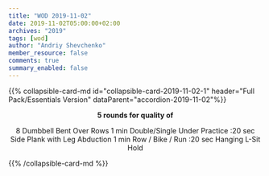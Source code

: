```yaml
---
title: "WOD 2019-11-02"
date: 2019-11-02T05:00:00+02:00
archives: "2019"
tags: [wod]
author: "Andriy Shevchenko"
member_resource: false
comments: true
summary_enabled: false
---
```


<div id="accordion-2019-11-02">
{{% collapsible-card-md id="collapsible-card-2019-11-02-1" header="Full Pack/Essentials Version" dataParent="accordion-2019-11-02"%}}
<center>

**5 rounds for quality of**

8 Dumbbell Bent Over Rows
1 min Double/Single Under Practice
:20 sec Side Plank with Leg Abduction
1 min Row / Bike / Run
:20 sec Hanging L-Sit Hold

</center>
{{% /collapsible-card-md %}}
</div>